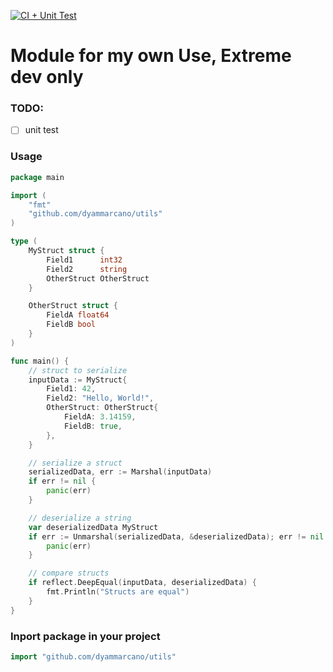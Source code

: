 [![CI + Unit Test](https://github.com/dyammarcano/utils/actions/workflows/ci.yml/badge.svg)](https://github.com/dyammarcano/utils/actions/workflows/ci.yml)

# Module for my own Use, Extreme dev only

### TODO:

- [ ] unit test

### Usage

```go
package main

import (
	"fmt"
	"github.com/dyammarcano/utils"
)

type (
	MyStruct struct {
		Field1      int32
		Field2      string
		OtherStruct OtherStruct
	}

	OtherStruct struct {
		FieldA float64
		FieldB bool
	}
)

func main() {
	// struct to serialize
	inputData := MyStruct{
		Field1: 42,
		Field2: "Hello, World!",
		OtherStruct: OtherStruct{
			FieldA: 3.14159,
			FieldB: true,
		},
	}

	// serialize a struct
	serializedData, err := Marshal(inputData)
	if err != nil {
		panic(err)
	}

	// deserialize a string
	var deserializedData MyStruct
	if err := Unmarshal(serializedData, &deserializedData); err != nil {
		panic(err)
	}

	// compare structs
	if reflect.DeepEqual(inputData, deserializedData) {
		fmt.Println("Structs are equal")
	}
}
```

### Inport package in your project

```go
import "github.com/dyammarcano/utils"
```
